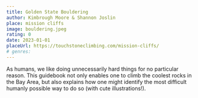 ```yaml
---
title: Golden State Bouldering
author: Kimbrough Moore & Shannon Joslin
place: mission cliffs
image: bouldering.jpeg
rating: 0
date: 2023-01-01
placeUrl: https://touchstoneclimbing.com/mission-cliffs/
# genres:
---
```


As humans, we like doing unnecessarily hard things for no particular reason. This guidebook not only enables one to climb the coolest rocks in the Bay Area, but also explains how one might identify the most difficult humanly possible way to do so (with cute illustrations!).
